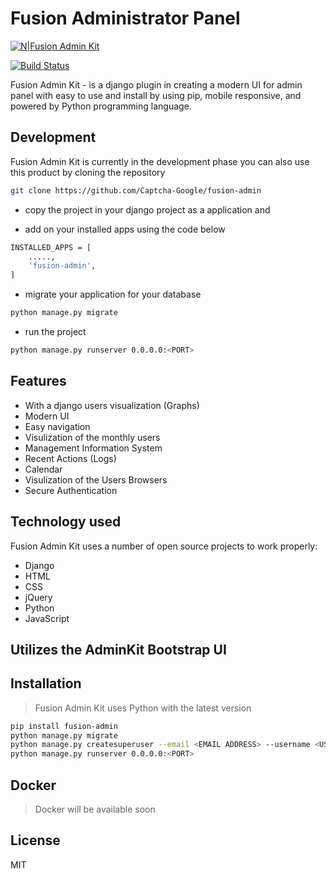 # Fusion Administrator Panel

[![N|Fusion Admin Kit](https://cldup.com/dTxpPi9lDf.thumb.png)](https://nodesource.com/products/nsolid)

[![Build Status](https://travis-ci.org/joemccann/dillinger.svg?branch=main)](https://travis-ci.org/joemccann/dillinger)

Fusion Admin Kit - is a django plugin in creating a modern UI for admin panel with easy to use and install by using pip, mobile responsive, and powered by Python programming language.

## Development
Fusion Admin Kit is currently in the development phase you can also use this product by cloning the repository

```sh
git clone https://github.com/Captcha-Google/fusion-admin
```

- copy the project in your django project as a application and

- add on your installed apps using the code below
  
```sh
INSTALLED_APPS = [
    .....,
    'fusion-admin',
]
```

- migrate your application for your database
  
```sh
python manage.py migrate
```
- run the project
  
```sh
python manage.py runserver 0.0.0.0:<PORT>
```


## Features

- With a django users visualization (Graphs)
- Modern UI
- Easy navigation
- Visulization of the monthly users
- Management Information System
- Recent Actions (Logs)
- Calendar
- Visulization of the Users Browsers
- Secure Authentication

## Technology used

Fusion Admin Kit uses a number of open source projects to work properly:

- Django
- HTML
- CSS
- jQuery
- Python
- JavaScript

## Utilizes the AdminKit Bootstrap UI

## Installation

> Fusion Admin Kit uses Python with the latest version

```sh
pip install fusion-admin
python manage.py migrate
python manage.py createsuperuser --email <EMAIL ADDRESS> --username <USERNAME>
python manage.py runserver 0.0.0.0:<PORT>
```

## Docker

> Docker will be available soon

## License
MIT
